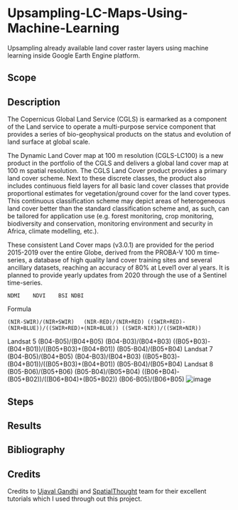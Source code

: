 # Upsampling-LC-Maps-Using-Machine-Learning
Upsampling already available land cover raster layers using machine learning inside Google Earth Engine platform.

## Scope

## Description

The Copernicus Global Land Service (CGLS) is earmarked as a component of the Land service to operate a multi-purpose service component that provides a series of bio-geophysical products on the status and evolution of land surface at global scale.

The Dynamic Land Cover map at 100 m resolution (CGLS-LC100) is a new product in the portfolio of the CGLS and delivers a global land cover map at 100 m spatial resolution. The CGLS Land Cover product provides a primary land cover scheme. Next to these discrete classes, the product also includes continuous field layers for all basic land cover classes that provide proportional estimates for vegetation/ground cover for the land cover types. This continuous classification scheme may depict areas of heterogeneous land cover better than the standard classification scheme and, as such, can be tailored for application use (e.g. forest monitoring, crop monitoring, biodiversity and conservation, monitoring environment and security in Africa, climate modelling, etc.).

These consistent Land Cover maps (v3.0.1) are provided for the period 2015-2019 over the entire Globe, derived from the PROBA-V 100 m time-series, a database of high quality land cover training sites and several ancillary datasets, reaching an accuracy of 80% at Level1 over al years. It is planned to provide yearly updates from 2020 through the use of a Sentinel time-series.

	NDMI	NDVI	BSI	NDBI
Formula

	(NIR-SWIR)/(NIR+SWIR)	(NIR-RED)/(NIR+RED)	((SWIR+RED)-(NIR+BLUE))/((SWIR+RED)+(NIR+BLUE))	((SWIR-NIR))/((SWIR+NIR))
Landsat 5	(B04-B05)/(B04+B05)
	(B04-B03)/(B04+B03)	((B05+B03)-(B04+B01))/((B05+B03)+(B04+B01))	(B05-B04)/(B05+B04)
Landsat 7	(B04-B05)/(B04+B05)
	(B04-B03)/(B04+B03)	((B05+B03)-(B04+B01))/((B05+B03)+(B04+B01))	(B05-B04)/(B05+B04)
Landsat 8	(B05-B06)/(B05+B06)
	(B05-B04)/(B05+B04)	((B06+B04)-(B05+B02))/((B06+B04)+(B05+B02))	(B06-B05)/(B06+B05)
![image](https://user-images.githubusercontent.com/23013328/233996047-6bf1a59a-fe5b-40f9-9499-8e9df5fd9749.png)


## Steps

## Results

## Bibliography

## Credits
Credits to <a href="https://www.linkedin.com/in/spatialthoughts/"> Ujaval Gandhi</a> and <a href="https://spatialthoughts.com/">SpatialThought</a> team for their excellent tutorials which I used through out this project.
